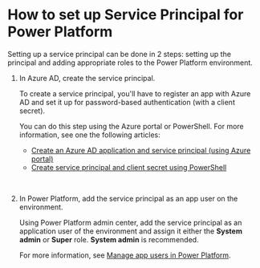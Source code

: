 # How to set up Service Principal for Power Platform

Setting up a service principal can be done in 2 steps: setting up the principal and adding appropriate roles to the Power Platform environment.

1. In Azure AD, create the service principal.

   To create a service principal, you'll have to register an app with Azure AD and set it up for password-based authentication (with a client secret).

   You can do this step using the Azure portal or PowerShell. For more information, see one the following articles:

   - [Create an Azure AD application and service principal (using Azure portal)](https://learn.microsoft.com/en-us/azure/active-directory/develop/howto-create-service-principal-portal)
   - [Create service principal and client secret using PowerShell](https://learn.microsoft.com/en-us/power-platform/alm/devops-build-tools#create-service-principal-and-client-secret-using-powershell)

<br>

2. In Power Platform, add the service principal as an app user on the environment.

   Using Power Platform admin center, add the service principal as an application user of the environment and assign it either the **System admin** or **Super** role. **System admin** is recommended.

   For more information, see [Manage app users in Power Platform](https://learn.microsoft.com/en-us/power-platform/admin/manage-application-users).
